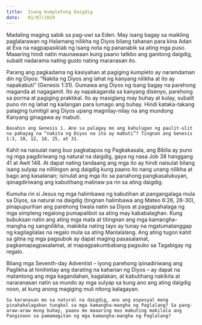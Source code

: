 ```yaml
---
title:  Isang Kumpletong Daigdig
date:   01/07/2019
---
```


Madaling maging sabik sa pag-uwi sa Eden. May isang bagay sa maikling paglalarawan ng Halamang nilikha ng Diyos bilang tahanan para kina Adan at Eva na nagpapasiklab ng isang nota ng pananabik sa ating mga puso. Maaaring hindi natin maunawaan kung paano tatkbo ang ganitong daigdig, subalit nadarama nating gusto nating maranasan ito.

Parang ang pagkadama ng kasiyahan at pagiging kumpleto ay naramdaman din ng Diyos: “Nakita ng Diyos ang lahat ng kanyang nilikha at ito ay napakabuti” (Genesis 1:31). Gumawa ang Diyos ng isang bagay na parehong maganda at nagagamit. Ito ay napakaganda sa kanyang disenyo, parehong sa porma at pagiging praktikal. Ito ay masiglang may buhay at kulay, subalit puno rin ng lahat ng kailangan para lumago ang buhay. Hindi kataka-takang palaging tumitigil ang Diyos upang magnilay-nilay na ang mundong Kanyang ginagawa ay mabuti.

`Basahin ang Genesis 1. Ano sa palagay mo ang kahulugan ng paulit-ulit na pahayag na “nakita ng Diyos na ito ay mabuti”? Tingnan ang Genesis 1:3, 10, 12, 18, 25, at 31.`

Kahit na naisulat nang buo pagkatapos ng Pagkakasala, ang Biblia ay puno ng mga pagdiriwang ng natural na daigdig, gaya ng nasa Job 38 hanggang 41 at Awit 148. At dapat nating tandaang ang mga ito ay hindi naisulat bilang isang sulyap na nililingon ang daigdig kung paano ito nang unang nilikha at bago ang kasalanan; isinulat ang mga ito sa panahong pangkasalukuyan, ipinagdiriwang ang kabutihang malinaw pa rin sa ating daigdig.

Kumuha rin si Jesus ng mga halimbawa ng kabutihan at pangangalaga mula sa Diyos, sa natural na daigdig (tingnan halimbawa ang Mateo 6:26, 28-30), pinapupurihan ang parehong tiwala natin sa Diyos at pagpapahalaga ng mga simpleng regalong pumapalibot sa ating may kababalaghan. Kung bubuksan natin ang ating mga mata at titingnan ang mga kamangha-mangha ng sangnilikha, makikita nating tayo ay tunay na mgatumatanggap ng kagilagilalas na regalo mula sa ating Manlalalang. Ang ating tugon kahit sa gitna ng mga pagsubok ay dapat maging pasasalamat, pagkamapagpasalamat, at mapagpakumbabang pagsuko sa Tagabigay ng regalo.

Bilang mga Seventh-day Adventist – iyong parehong ipinadiriwang ang Paglikha at hinihintay ang darating na kaharian ng Diyos – ay dapat na matantong ang mga kagandahan, kagalakan, at kabutihang nakikita at nararanasan natin sa mundo ay mga sulyap sa kung ano ang ating daigdig noon, at kung anong magiging muli nitong kalagayan.

`Sa karanasan mo sa natural na daigdig, ano ang espesyal mong pinahahalagahan tungkol sa mga kamangha-mangha ng Paglalang? Sa pang-araw-araw mong buhay, paano mo maaaring mas mabuting makilala ang Panginoon sa pamamagitan ng mga kamangha-mangha ng Paglalang?`